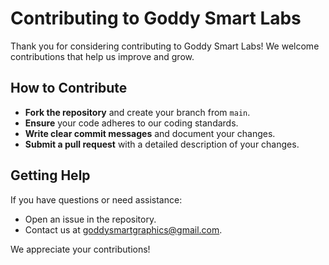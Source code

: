 # Contributing to Goddy Smart Labs

Thank you for considering contributing to Goddy Smart Labs! We welcome contributions that help us improve and grow.

## How to Contribute

- **Fork the repository** and create your branch from `main`.
- **Ensure** your code adheres to our coding standards.
- **Write clear commit messages** and document your changes.
- **Submit a pull request** with a detailed description of your changes.

## Getting Help

If you have questions or need assistance:
- Open an issue in the repository.
- Contact us at [goddysmartgraphics@gmail.com](mailto:goddysmartgraphics@gmail.com).

We appreciate your contributions!
